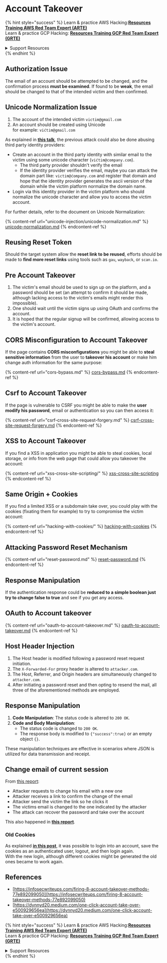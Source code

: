 # Account Takeover

{% hint style="success" %}
Learn & practice AWS Hacking:<img src="/.gitbook/assets/arte.png" alt="" data-size="line">[**Resources Training AWS Red Team Expert (ARTE)**](https://training.khulnasoft.com/courses/arte)<img src="/.gitbook/assets/arte.png" alt="" data-size="line">\
Learn & practice GCP Hacking: <img src="/.gitbook/assets/grte.png" alt="" data-size="line">[**Resources Training GCP Red Team Expert (GRTE)**<img src="/.gitbook/assets/grte.png" alt="" data-size="line">](https://training.khulnasoft.com/courses/grte)

<details>

<summary>Support Resources</summary>

* Check the [**subscription plans**](https://patreon.com/khulnasoft)!
* **Join the** 💬 [**Discord group**](https://discord.gg/hRep4RUj7f) or the [**telegram group**](https://t.me/peass) or **follow** us on **Twitter** 🐦 [**@resources\_live**](https://twitter.com/khulnasoft\_live)**.**
* **Share hacking tricks by submitting PRs to the** [**Resources**](https://github.com/khulnasoft/resources) and [**Resources Cloud**](https://github.com/khulnasoft/resources-cloud) github repos.

</details>
{% endhint %}

## **Authorization Issue**

The email of an account should be attempted to be changed, and the confirmation process **must be examined**. If found to be **weak**, the email should be changed to that of the intended victim and then confirmed.

## **Unicode Normalization Issue**

1. The account of the intended victim `victim@gmail.com`
2. An account should be created using Unicode\
   for example: `vićtim@gmail.com`

As explained in [**this talk**](https://www.youtube.com/watch?v=CiIyaZ3x49c), the previous attack could also be done abusing third party identity providers:

* Create an account in the third party identity with similar email to the victim using some unicode character (`vićtim@company.com`).
  * The third party provider shouldn't verify the email
  * If the identity provider verifies the email, maybe you can attack the domain part like: `victim@ćompany.com` and register that domain and hope that the identity provider generates the ascii version of the domain while the victim platform normalize the domain name.
* Login via this identity provider in the victim platform who should normalize the unicode character and allow you to access the victim account.

For further details, refer to the document on Unicode Normalization:

{% content-ref url="unicode-injection/unicode-normalization.md" %}
[unicode-normalization.md](unicode-injection/unicode-normalization.md)
{% endcontent-ref %}

## **Reusing Reset Token**

Should the target system allow the **reset link to be reused**, efforts should be made to **find more reset links** using tools such as `gau`, `wayback`, or `scan.io`.

## **Pre Account Takeover**

1. The victim's email should be used to sign up on the platform, and a password should be set (an attempt to confirm it should be made, although lacking access to the victim's emails might render this impossible).
2. One should wait until the victim signs up using OAuth and confirms the account.
3. It is hoped that the regular signup will be confirmed, allowing access to the victim's account.

## **CORS Misconfiguration to Account Takeover**

If the page contains **CORS misconfigurations** you might be able to **steal sensitive information** from the user to **takeover his account** or make him change auth information for the same purpose:

{% content-ref url="cors-bypass.md" %}
[cors-bypass.md](cors-bypass.md)
{% endcontent-ref %}

## **Csrf to Account Takeover**

If the page is vulnerable to CSRF you might be able to make the **user modify his password**, email or authentication so you can then access it:

{% content-ref url="csrf-cross-site-request-forgery.md" %}
[csrf-cross-site-request-forgery.md](csrf-cross-site-request-forgery.md)
{% endcontent-ref %}

## **XSS to Account Takeover**

If you find a XSS in application you might be able to steal cookies, local storage, or info from the web page that could allow you takeover the account:

{% content-ref url="xss-cross-site-scripting/" %}
[xss-cross-site-scripting](xss-cross-site-scripting/)
{% endcontent-ref %}

## **Same Origin + Cookies**

If you find a limited XSS or a subdomain take over, you could play with the cookies (fixating them for example) to try to compromise the victim account:

{% content-ref url="hacking-with-cookies/" %}
[hacking-with-cookies](hacking-with-cookies/)
{% endcontent-ref %}

## **Attacking Password Reset Mechanism**

{% content-ref url="reset-password.md" %}
[reset-password.md](reset-password.md)
{% endcontent-ref %}

## **Response Manipulation**

If the authentication response could be **reduced to a simple boolean just try to change false to true** and see if you get any access.

## OAuth to Account takeover

{% content-ref url="oauth-to-account-takeover.md" %}
[oauth-to-account-takeover.md](oauth-to-account-takeover.md)
{% endcontent-ref %}

## Host Header Injection

1. The Host header is modified following a password reset request initiation.
2. The `X-Forwarded-For` proxy header is altered to `attacker.com`.
3. The Host, Referrer, and Origin headers are simultaneously changed to `attacker.com`.
4. After initiating a password reset and then opting to resend the mail, all three of the aforementioned methods are employed.

## Response Manipulation

1. **Code Manipulation**: The status code is altered to `200 OK`.
2. **Code and Body Manipulation**:
   * The status code is changed to `200 OK`.
   * The response body is modified to `{"success":true}` or an empty object `{}`.

These manipulation techniques are effective in scenarios where JSON is utilized for data transmission and receipt.

## Change email of current session

From [this report](https://dynnyd20.medium.com/one-click-account-take-over-e500929656ea):

* Attacker requests to change his email with a new one
* Attacker receives a link to confirm the change of the email
* Attacker send the victim the link so he clicks it
* The victims email is changed to the one indicated by the attacker
* The attack can recover the password and take over the account

This also happened in [**this report**](https://dynnyd20.medium.com/one-click-account-take-over-e500929656ea).

### Old Cookies

As explained [**in this post**](https://medium.com/@niraj1mahajan/uncovering-the-hidden-vulnerability-how-i-found-an-authentication-bypass-on-shopifys-exchange-cc2729ea31a9), it was possible to login into an account, save the cookies as an authenticated user, logout, and then login again.\
With the new login, although different cookies might be generated the old ones became to work again.

## References

* [https://infosecwriteups.com/firing-8-account-takeover-methods-77e892099050](https://infosecwriteups.com/firing-8-account-takeover-methods-77e892099050)
* [https://dynnyd20.medium.com/one-click-account-take-over-e500929656ea](https://dynnyd20.medium.com/one-click-account-take-over-e500929656ea)

{% hint style="success" %}
Learn & practice AWS Hacking:<img src="/.gitbook/assets/arte.png" alt="" data-size="line">[**Resources Training AWS Red Team Expert (ARTE)**](https://training.khulnasoft.com/courses/arte)<img src="/.gitbook/assets/arte.png" alt="" data-size="line">\
Learn & practice GCP Hacking: <img src="/.gitbook/assets/grte.png" alt="" data-size="line">[**Resources Training GCP Red Team Expert (GRTE)**<img src="/.gitbook/assets/grte.png" alt="" data-size="line">](https://training.khulnasoft.com/courses/grte)

<details>

<summary>Support Resources</summary>

* Check the [**subscription plans**](https://patreon.com/khulnasoft)!
* **Join the** 💬 [**Discord group**](https://discord.gg/hRep4RUj7f) or the [**telegram group**](https://t.me/peass) or **follow** us on **Twitter** 🐦 [**@resources\_live**](https://twitter.com/khulnasoft\_live)**.**
* **Share hacking tricks by submitting PRs to the** [**Resources**](https://github.com/khulnasoft/resources) and [**Resources Cloud**](https://github.com/khulnasoft/resources-cloud) github repos.

</details>
{% endhint %}

